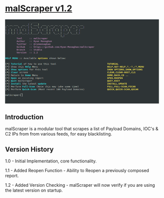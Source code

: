 [malScraper v1.2](https://ryan-monaghan.github.io/malScraper/)
===============

![malScraper Screenshot](https://github.com/Ryan-Monaghan/ryanmonaghan.github.io/blob/master/Screenshot%20from%202020-01-23%2014-21-06.png)

Introduction
------------
malScraper is a modular tool that scrapes a list of Payload Domains, IOC's &amp; C2 IPs from from various feeds, for easy blacklisting.

Version History
------------
1.0 - Initial Implementation, core functionality.

1.1 - Added Reopen Function - Ability to Reopen a previously composed report.


1.2 - Added Version Checking - malScraper will now verify if you are using the latest version on startup.

